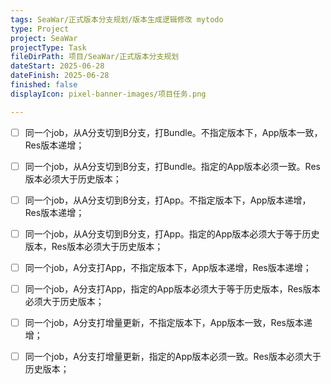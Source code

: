 ```yaml
---
tags: SeaWar/正式版本分支规划/版本生成逻辑修改 mytodo
type: Project
project: SeaWar
projectType: Task
fileDirPath: 项目/SeaWar/正式版本分支规划
dateStart: 2025-06-28
dateFinish: 2025-06-28
finished: false
displayIcon: pixel-banner-images/项目任务.png

---
```

- [ ] 同一个job，从A分支切到B分支，打Bundle。不指定版本下，App版本一致，Res版本递增；
- [ ] 同一个job，从A分支切到B分支，打Bundle。指定的App版本必须一致。Res版本必须大于历史版本；
- [ ] 同一个job，从A分支切到B分支，打App。不指定版本下，App版本递增，Res版本递增；
- [ ] 同一个job，从A分支切到B分支，打App。指定的App版本必须大于等于历史版本，Res版本必须大于历史版本；
- [ ] 同一个job，A分支打App，不指定版本下，App版本递增，Res版本递增；
- [ ] 同一个job，A分支打App，指定的App版本必须大于等于历史版本，Res版本必须大于历史版本；
- [ ] 同一个job，A分支打增量更新，不指定版本下，App版本一致，Res版本递增；
- [ ] 同一个job，A分支打增量更新，指定的App版本必须一致。Res版本必须大于历史版本；





